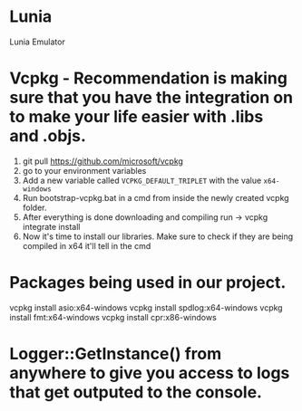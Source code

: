 # Lunia
Lunia Emulator

# Vcpkg - Recommendation is making sure that you have the integration on to make your life easier with .libs and .objs.

1. git pull https://github.com/microsoft/vcpkg
2. go to your environment variables
3. Add a new variable called `VCPKG_DEFAULT_TRIPLET` with the value `x64-windows`
4. Run bootstrap-vcpkg.bat in a cmd from inside the newly created vcpkg folder.
5. After everything is done downloading and compiling run -> vcpkg integrate install
6. Now it's time to install our libraries. Make sure to check if they are being compiled in x64 it'll tell in the cmd

# Packages being used in our project.
vcpkg install asio:x64-windows
vcpkg install spdlog:x64-windows
vcpkg install fmt:x64-windows 
vcpkg install cpr:x86-windows

# Logger::GetInstance() from anywhere to give you access to logs that get outputed to the console.